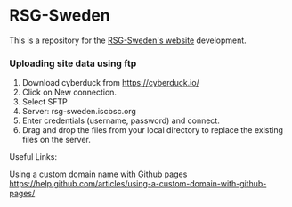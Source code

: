 # RSG-Sweden

This is a repository for the [RSG-Sweden's website](rsg-sweden.iscbsc.org) development. </br>

### Uploading site data using ftp
1. Download cyberduck from https://cyberduck.io/
2. Click on New connection.
3. Select SFTP
4. Server: rsg-sweden.iscbsc.org
5. Enter credentials (username, password) and connect.
6. Drag and drop the files from your local directory to replace the existing files on the server.

Useful Links: </br>

Using a custom domain name with Github pages https://help.github.com/articles/using-a-custom-domain-with-github-pages/
